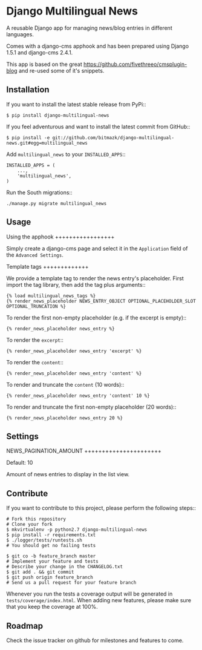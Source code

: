 Django Multilingual News
========================

A reusable Django app for managing news/blog entries in different languages.

Comes with a django-cms apphook and has been prepared using Django 1.5.1 and
django-cms 2.4.1.

This app is based on the great https://github.com/fivethreeo/cmsplugin-blog
and re-used some of it's snippets.


Installation
------------

If you want to install the latest stable release from PyPi::

    $ pip install django-multilingual-news

If you feel adventurous and want to install the latest commit from GitHub::

    $ pip install -e git://github.com/bitmazk/django-multilingual-news.git#egg=multilingual_news

Add ``multilingual_news`` to your ``INSTALLED_APPS``::

    INSTALLED_APPS = (
        ...,
        'multilingual_news',
    )

Run the South migrations::

    ./manage.py migrate multilingual_news


Usage
-----

Using the apphook
+++++++++++++++++

Simply create a django-cms page and select it in the ``Application`` field of
the ``Advanced Settings``.

Template tags
+++++++++++++

We provide a template tag to render the news entry's placeholder. First import
the tag library, then add the tag plus arguments::

    {% load multilingual_news_tags %}
    {% render_news_placeholder NEWS_ENTRY_OBJECT OPTIONAL_PLACEHOLDER_SLOT OPTIONAL_TRUNCATION %}

To render the first non-empty placeholder (e.g. if the excerpt is empty)::

    {% render_news_placeholder news_entry %}

To render the ``excerpt``::

    {% render_news_placeholder news_entry 'excerpt' %}

To render the ``content``::

    {% render_news_placeholder news_entry 'content' %}

To render and truncate the ``content`` (10 words)::

    {% render_news_placeholder news_entry 'content' 10 %}

To render and truncate the first non-empty placeholder (20 words)::

    {% render_news_placeholder news_entry 20 %}


Settings
--------

NEWS_PAGINATION_AMOUNT
++++++++++++++++++++++

Default: 10

Amount of news entries to display in the list view.


Contribute
----------

If you want to contribute to this project, please perform the following steps::

    # Fork this repository
    # Clone your fork
    $ mkvirtualenv -p python2.7 django-multilingual-news
    $ pip install -r requirements.txt
    $ ./logger/tests/runtests.sh
    # You should get no failing tests

    $ git co -b feature_branch master
    # Implement your feature and tests
    # Describe your change in the CHANGELOG.txt
    $ git add . && git commit
    $ git push origin feature_branch
    # Send us a pull request for your feature branch

Whenever you run the tests a coverage output will be generated in
``tests/coverage/index.html``. When adding new features, please make sure that
you keep the coverage at 100%.


Roadmap
-------

Check the issue tracker on github for milestones and features to come.
